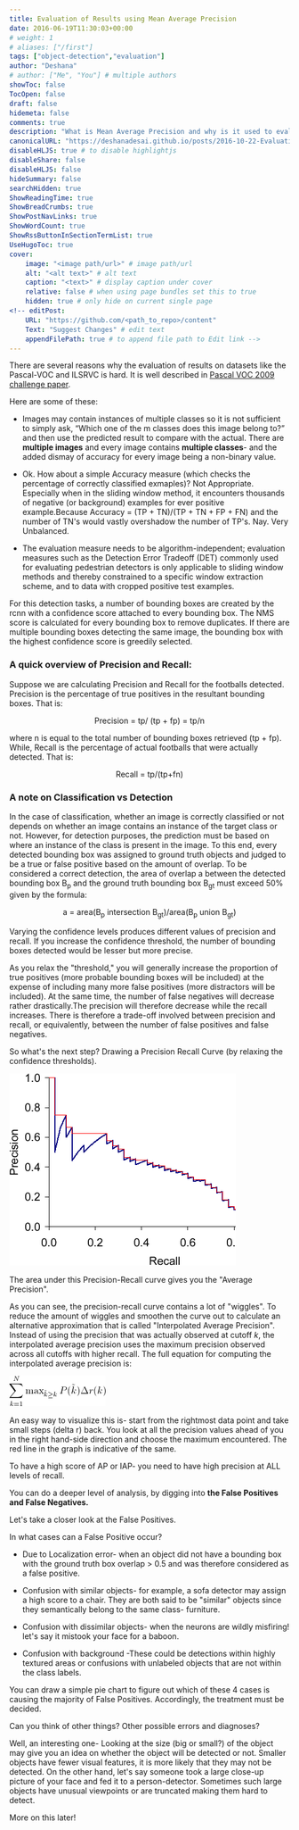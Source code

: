 ```yaml
---
title: Evaluation of Results using Mean Average Precision
date: 2016-06-19T11:30:03+00:00
# weight: 1
# aliases: ["/first"]
tags: ["object-detection","evaluation"]
author: "Deshana"
# author: ["Me", "You"] # multiple authors
showToc: false
TocOpen: false
draft: false
hidemeta: false
comments: true
description: "What is Mean Average Precision and why is it used to evaluate datasets."
canonicalURL: "https://deshanadesai.github.io/posts/2016-10-22-Evaluation-of-Results-using-Mean-Avg-Precision/"
disableHLJS: true # to disable highlightjs
disableShare: false
disableHLJS: false
hideSummary: false
searchHidden: true
ShowReadingTime: true
ShowBreadCrumbs: true
ShowPostNavLinks: true
ShowWordCount: true
ShowRssButtonInSectionTermList: true
UseHugoToc: true
cover:
    image: "<image path/url>" # image path/url
    alt: "<alt text>" # alt text
    caption: "<text>" # display caption under cover
    relative: false # when using page bundles set this to true
    hidden: true # only hide on current single page
<!-- editPost:
    URL: "https://github.com/<path_to_repo>/content"
    Text: "Suggest Changes" # edit text
    appendFilePath: true # to append file path to Edit link -->
---
```


There are several reasons why the evaluation of results on datasets like the Pascal-VOC and ILSRVC is hard. It is well described in [Pascal VOC 2009 challenge paper](http://homepages.inf.ed.ac.uk/ckiw/postscript/ijcv_voc09.pdf). 

Here are some of these:

* Images may contain instances of multiple classes so it is not sufficient to simply ask, “Which one of the m classes does this image belong to?” and then use the predicted result to compare with the actual. There are **multiple images** and every image contains **multiple classes**- and the added dismay of accuracy for every image being a non-binary value.

* Ok. How about a simple Accuracy measure (which checks the percentage of correctly classified exmaples)? Not Appropriate. Especially when in the sliding window method, it encounters thousands of negative (or background) examples for ever positive example.Because Accuracy = (TP + TN)/(TP + TN + FP + FN) and the number of TN's would vastly overshadow the number of TP's. Nay. Very Unbalanced.

* The evaluation measure needs to be algorithm-independent; evaluation measures such as the Detection Error Tradeoff (DET) commonly used for evaluating pedestrian detectors is only applicable to sliding window methods and thereby constrained to a specific window extraction scheme, and to data with cropped positive test examples.

For this detection tasks, a number of bounding boxes are created by the rcnn with a confidence score attached to every bounding box. The NMS score is calculated for every bounding box to remove duplicates. If there are multiple bounding boxes detecting the same image, the bounding box with the highest confidence score is greedily selected.

### A quick overview of Precision and Recall:

Suppose we are calculating Precision and Recall for the footballs detected. Precision is the percentage of true positives in the resultant bounding boxes. That is:
<p style="text-align:center;">Precision = tp/ (tp + fp) = tp/n</p>
where n is equal to the total number of bounding boxes retrieved (tp + fp). While, Recall is the percentage of actual footballs that were actually detected. That is:
<p style="text-align:center;">Recall = tp/(tp+fn)</p>

### A note on Classification vs Detection

In the case of classification, whether an image is correctly classified or not depends on whether an image contains an instance of the target class or not. However, for detection purposes, the prediction must be based on where an instance of the class is present in the image. To this end, every detected bounding box was assigned to ground truth objects and judged to be a true or false positive based on the amount of overlap. To be considered a correct detection, the area of overlap a between the detected bounding box B<sub>p</sub> and the ground truth bounding box B<sub>gt</sub> must exceed 50% given by the formula:
<p style="text-align:center;">a = area(B<sub>p</sub> intersection B<sub>gt</sub>)/area(B<sub>p</sub> union B<sub>gt</sub>)</p>

Varying the confidence levels produces different values of precision and recall. If you increase the confidence threshold, the number of bounding boxes detected would be lesser but more precise. 

As you relax the "threshold," you will generally increase the proportion of true positives (more probable bounding boxes will be included) at the expense of including many more false positives (more distractors will be included). At the same time, the number of false negatives will decrease rather drastically.The precision will therefore decrease while the recall increases. There is therefore a trade-off involved between precision and recall, or equivalently, between the number of false positives and false negatives.

So what's the next step? Drawing a Precision Recall Curve (by relaxing the confidence thresholds).

![img532.png](./images/img532.png)

The area under this Precision-Recall curve gives you the "Average Precision".

As you can see, the precision-recall curve contains a lot of "wiggles". To reduce the amount of wiggles and smoothen the curve out to calculate an alternative approximation that is called "Interpolated Average Precision". Instead of using the precision that was actually observed at cutoff <em>k</em>, the interpolated average precision uses the maximum precision observed across all cutoffs with higher recall. The full equation for computing the interpolated average precision is:

![full interpolated precision equation.png](./images/full_interpolated_precision_equation.png)

An easy way to visualize this is- start from the rightmost data point and take small steps (delta r) back. You look at all the precision values ahead of you in the right hand-side direction and choose the maximum encountered. The red line in the graph is indicative of the same.

To have a high score of AP or IAP- you need to have high precision at ALL levels of recall.

You can do a deeper level of analysis, by digging into **the False Positives and False Negatives.**

Let's take a closer look at the False Positives.

In what cases can a False Positive occur?

* Due to Localization error- when an object did not have a bounding box with the ground truth box overlap > 0.5 and was therefore considered as a false positive.

* Confusion with similar objects- for example, a sofa detector may assign a high score to a chair. They are both said to be "similar" objects since they semantically belong to the same class- furniture.

* Confusion with dissimilar objects- when the neurons are wildly misfiring! let's say it mistook your face for a baboon.

* Confusion with background -These could be detections within highly textured areas or confusions with unlabeled objects that are not within the class labels.

You can draw a simple pie chart to figure out which of these 4 cases is causing the majority of False Positives. Accordingly, the treatment must be decided.

Can you think of other things? Other possible errors and diagnoses?

Well, an interesting one- Looking at the size (big or small?) of the object may give you an idea on whether the object will be detected or not. Smaller objects have fewer visual features, it is more likely that they may not be detected. On the other hand, let's say someone took a large close-up picture of your face and fed it to a person-detector. Sometimes such large objects have unusual viewpoints or are truncated making them hard to detect.

More on this later!

 

 

